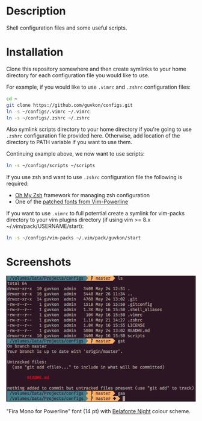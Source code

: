 # Description
Shell configuration files and some useful scripts.

# Installation

Clone this repository somewhere and then create symlinks to your home directory for each configuration file you would like to use.

For example, if you would like to use `.vimrc` and `.zshrc` configuration files:

```zsh
cd ~
git clone https://github.com/guvkon/configs.git
ln -s ~/configs/.vimrc ~/.vimrc
ln -s ~/configs/.zshrc ~/.zshrc
```

Also symlink scripts directory to your home directory if you're going to use `.zshrc` configuration file provided here. Otherwise, add location of the directory to PATH variable if you want to use them.

Continuing example above, we now want to use scripts:
```zsh
ln -s ~/configs/scripts ~/scripts
```

If you use zsh and want to use `.zshrc` configuration file the following is required:
* [Oh My Zsh](https://ohmyz.sh) framework for managing zsh configuration
* One of the [patched fonts from Vim-Powerline](https://github.com/powerline/fonts)

If you want to use `.vimrc` to full potential create a symlink for vim-packs directory to your vim plugins directory (if using vim >= 8.x ~/.vim/pack/USERNAME/start):
```zsh
ln -s ~/configs/vim-packs ~/.vim/pack/guvkon/start
```

# Screenshots

![Belafonte Night + Fira Mono](/screenshot.png)

"Fira Mono for Powerline" font (14 pt) with [Belafonte Night](https://iterm2colorschemes.com) colour scheme.

